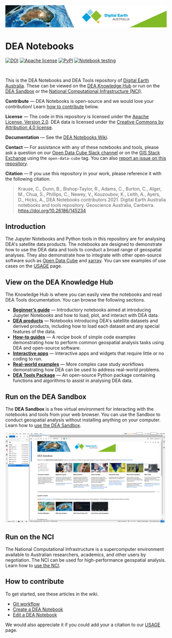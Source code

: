 <img src="Supplementary_data/dea_logo_wide.jpg" width="900" alt="Digital Earth Australia logo" />

# DEA Notebooks

[![DOI](https://img.shields.io/badge/DOI-10.26186/145234-0e7fbf.svg)](https://doi.org/10.26186/145234) [![Apache license](https://img.shields.io/badge/License-Apache%202.0-blue.svg)](https://opensource.org/licenses/Apache-2.0) [![PyPI](https://img.shields.io/pypi/v/dea-tools)](https://pypi.org/project/dea-tools/) [![Notebook testing](https://github.com/GeoscienceAustralia/dea-notebooks/actions/workflows/test_notebooks.yml/badge.svg?branch=develop)](https://github.com/GeoscienceAustralia/dea-notebooks/actions/workflows/test_notebooks.yml)

<br />

This is the DEA Notebooks and DEA Tools repository of [Digital Earth Australia](https://www.dea.ga.gov.au/).
These can be viewed on the [DEA Knowledge Hub](https://docs.dea.ga.gov.au/) or
run on the [DEA Sandbox](https://docs.dea.ga.gov.au/guides/setup/Sandbox/sandbox/)
or the [National Computational Infrastructure (NCI)](https://docs.dea.ga.gov.au/guides/setup/NCI/README/).

**Contribute** &mdash; DEA Notebooks is open-source and we would love your contribution!
Learn [how to contribute](#contribute) below.

**License** &mdash; The code in this repository is licensed under the [Apache
License, Version 2.0](https://www.apache.org/licenses/LICENSE-2.0). DEA
data is licensed under the [Creative Commons by Attribution 4.0
license](https://creativecommons.org/licenses/by/4.0/).

**Documentation** &mdash; See the [DEA Notebooks
Wiki](https://github.com/GeoscienceAustralia/dea-notebooks/wiki).

**Contact** &mdash; For assistance with any of these notebooks and tools,
please ask a question on our [Open Data Cube Slack
channel](http://slack.opendatacube.org/) or on the [GIS Stack
Exchange](https://gis.stackexchange.com/questions/tagged/open-data-cube)
using the `open-data-cube` tag. You can also [report an issue on this
repository](https://github.com/GeoscienceAustralia/dea-notebooks/issues).

**Citation** &mdash; If you use this repository in your work, please reference
it with the following citation.

> Krause, C., Dunn, B., Bishop-Taylor, R., Adams, C., Burton, C., Alger,
> M., Chua, S., Phillips, C., Newey, V., Kouzoubov, K., Leith, A.,
> Ayers, D., Hicks, A., DEA Notebooks contributors 2021. Digital Earth
> Australia notebooks and tools repository. Geoscience Australia,
> Canberra. <https://doi.org/10.26186/145234>

## Introduction

The Jupyter Notebooks and Python tools in this repository are for
analysing DEA's satellite data products. The notebooks are designed to demonstrate
how to use the DEA data and tools to conduct a broad range of geospatial
analyses. They also demonstrate how to integrate with other open-source
software such as [Open Data Cube](https://www.opendatacube.org/) and
[xarray](http://xarray.pydata.org/en/stable/). You can see examples of
use cases on the [USAGE](https://github.com/GeoscienceAustralia/dea-notebooks/blob/stable/USAGE.rst)
page.

## View on the DEA Knowledge Hub

The Knowledge Hub is where you can easily view the notebooks and read DEA Tools documentation. You can browse the following sections.

* **[Beginner’s guide](https://docs.dea.ga.gov.au/notebooks/Beginners_guide/)** &mdash;
  Introductory notebooks aimed at introducing Jupyter Notebooks and how to load,
  plot, and interact with DEA data.
* **[DEA products](https://docs.dea.ga.gov.au/notebooks/DEA_products/)** &mdash;
  Notebooks introducing DEA's satellite datasets and derived products,
  including how to load each dataset and any special features of the data.
* **[How-to guides](https://docs.dea.ga.gov.au/notebooks/How_to_guides/)** &mdash;
  A recipe book of simple code examples demonstrating how to perform common
  geospatial analysis tasks using DEA and open-source software.
* **[Interactive apps](https://docs.dea.ga.gov.au/notebooks/Interactive_apps/)** &mdash;
  Interactive apps and widgets that require little or no coding to run.
* **[Real-world examples](https://docs.dea.ga.gov.au/notebooks/Real_world_examples/)** &mdash;
  More complex case study workflows demonstrating how DEA can be
  used to address real-world problems.
* **[DEA Tools Package](https://docs.dea.ga.gov.au/notebooks/Tools/)** &mdash;
  An open-source Python package containing functions and
  algorithms to assist in analysing DEA data.

## Run on the DEA Sandbox

The **DEA Sandbox** is a free virtual environment for interacting with the notebooks and tools from your web browser. You can use the Sandbox to conduct geospatial analysis without installing anything on your computer. Learn how to [use the DEA Sandbox](https://docs.dea.ga.gov.au/guides/setup/Sandbox/sandbox/).

<a href="https://app.sandbox.dea.ga.gov.au/"><img src="Supplementary_data/DEA_Sandbox/DEA_Sandbox_cover_page.png" width="500" alt="The cover page of the DEA Sandbox." /></a>

## Run on the NCI

The National Computational Infrastructure is a supercomputer environment available to Australian researchers, academics, and other users by negotiation. The NCI can be used for high-performance geospatial analysis. Learn how to [use the NCI](https://docs.dea.ga.gov.au/guides/setup/NCI/README/).

<span id="contribute"></span>

## How to contribute

To get started, see these articles in the wiki.

* [Git workflow](https://github.com/GeoscienceAustralia/dea-notebooks/wiki/Git-workflow)
* [Create a DEA Notebook](https://github.com/GeoscienceAustralia/dea-notebooks/wiki/Create-a-DEA-Notebook)
* [Edit a DEA Notebook](https://github.com/GeoscienceAustralia/dea-notebooks/wiki/Edit-a-DEA-Notebook)

We would also appreciate it if you could add your a citation to our
[USAGE](https://github.com/GeoscienceAustralia/dea-notebooks/blob/stable/USAGE.rst)
page.

<!-- All notebooks in this repository contain tags describing -->
<!-- their functionality. If you are searching for a specific functionality, use the [Tags Index](https://github.com/GeoscienceAustralia/dea-notebooks/blob/develop/genindex) to search for a suitable example. If there is an important functionality that has not been -->
<!-- documented, please [report an issue on this -->
<!-- repository](https://github.com/GeoscienceAustralia/dea-notebooks/issues). -->

